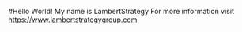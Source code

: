#Hello World!
My name is LambertStrategy
For more information visit https://www.lambertstrategygroup.com
